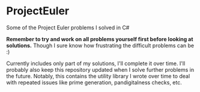 # ProjectEuler
Some of the Project Euler problems I solved in C#

**Remember to try and work on all problems yourself first before looking at solutions.** Though I sure know how frustrating the difficult problems can be :)

Currently includes only part of my solutions, I'll complete it over time. I'll probably also keep this repository updated when I solve further problems in the future. Notably, this contains the utility library I wrote over time to deal with repeated issues like prime generation, pandigitalness checks, etc.
